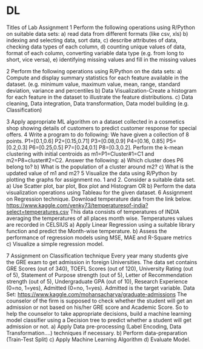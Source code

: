 # DL

Titles of Lab Assignment 
1 Perform the following operations using R/Python on suitable data sets: 
a) read data from different formats (like csv, xls) 
b) indexing and selecting data, sort data, 
c) describe attributes of data, checking data types of each column, 
d) counting unique values of data, format of each column, converting variable data type (e.g. from long to short, vice versa), 
e) identifying missing values and fill in the missing values

2 Perform the following operations using R/Python on the data sets: 
a) Compute and display summary statistics for each feature available in the dataset. (e.g. minimum value, maximum value, mean, range, standard deviation, variance and percentiles 
b) Data Visualization-Create a histogram for each feature in the dataset to illustrate the feature distributions. 
c) Data cleaning, Data integration, Data transformation, Data model building (e.g. Classification)

3 Apply appropriate ML algorithm on a dataset collected in a cosmetics shop showing details of customers to predict customer response for special offers.
4 Write a program to do following: 
We have given a collection of 8 points. P1=[0.1,0.6] P2=[0.15,0.71] P3=[0.08,0.9] P4=[0.16, 0.85] P5=[0.2,0.3] P6=[0.25,0.5] P7=[0.24,0.1] P8=[0.3,0.2]. Perform the k-mean clustering with initial centroids as m1=P1=Cluster#1=C1 and m2=P8=cluster#2=C2. Answer the following: 
a) Which cluster does P6 belong to? 
b) What is the population of a cluster around m2? 
c) What is the updated value of m1 and m2?
5 Visualize the data using R/Python by plotting the graphs for assignment no. 1 and 2. Consider a suitable data set. 
a) Use Scatter plot, bar plot, Box plot and Histogram 
OR 
b) Perform the data visualization operations using Tableau for the given dataset.
6 Assignment on Regression technique. 
Download temperature data from the link below. 
https://www.kaggle.com/venky73/temperaturesof-india?select=temperatures.csv This data consists of temperatures of INDIA averaging the temperatures of all places month wise. Temperatures values are recorded in CELSIUS 
a) Apply Linear Regression using a suitable library function and predict the Month-wise temperature. 
b) Assess the performance of regression models using MSE, MAE and R-Square metrics c) Visualize a simple regression model.

7 Assignment on Classification technique 
Every year many students give the GRE exam to get admission in foreign Universities. The data set contains GRE Scores (out of 340), TOEFL Scores (out of 120), University Rating (out of 5), Statement of Purpose strength (out of 5), Letter of Recommendation strength (out of 5), Undergraduate GPA (out of 10), Research Experience (0=no, 1=yes), Admitted (0=no, 1=yes). Admitted is the target variable. 
Data Set: https://www.kaggle.com/mohansacharya/graduate-admissions 
The counselor of the firm is supposed to check whether the student will get an admission or not based on his/her GRE score and Academic Score. So to help the counselor to take appropriate decisions, build a machine learning model classifier using a Decision tree to predict whether a student will get admission or not. 
a) Apply Data pre-processing (Label Encoding, Data Transformation….) techniques if necessary. 
b) Perform data-preparation (Train-Test Split) 
c) Apply Machine Learning Algorithm 
d) Evaluate Model. 
